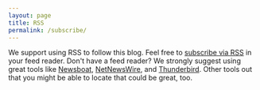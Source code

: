 ```yaml
---
layout: page
title: RSS
permalink: /subscribe/
---
```


We support using RSS to follow this blog.  Feel free to [subscribe via RSS]({{site.baseurl}}/feed.xml) in your feed reader.  Don't have a feed reader?  We strongly suggest using great tools like [Newsboat](https://newsboat.org/), [NetNewsWire](https://netnewswire.com/), and [Thunderbird](https://www.thunderbird.net/).  Other tools out that you might be able to locate that could be great, too.

